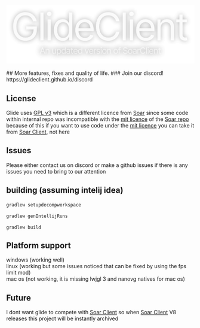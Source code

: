 <p align="center"><img src="/.github/assets/GlideClientLogo.png" alt="Glide Client. An updated version of Soar client" title="GlideClient"></p>
## More features, fixes and quality of life.
### Join our discord! https://glideclient.github.io/discord
<br>


## License 
Glide uses [GPL v3](https://github.com/GlideClient/client/blob/main/LICENSE) which is a different licence from [Soar](https://github.com/Soar-Client/Legacy-SoarClient) since some code within internal repo was incompatible with the [mit licence](https://github.com/Soar-Client/Legacy-SoarClient/blob/main/LICENSE) of the [Soar repo](https://github.com/Soar-Client/Legacy-SoarClient) because of this if you want to use code under the [mit licence](https://github.com/Soar-Client/Legacy-SoarClient/blob/main/LICENSE) you can take it from [Soar Client](https://github.com/Soar-Client/Legacy-SoarClient), not here

## Issues
Please either contact us on discord or make a github issues if there is any issues you need to bring to our attention

## building (assuming intelij idea)
```
gradlew setupdecompworkspace
```
```
gradlew genIntellijRuns
```
```
gradlew build
```

## Platform support
windows (working well) <br>
linux (working but some issues noticed that can be fixed by using the fps limit mod) <br>
mac os (not working, it is missing lwjgl 3 and nanovg natives for mac os)

## Future
I dont want glide to compete with [Soar Client](https://github.com/Soar-Client/Legacy-SoarClient) so when [Soar Client](https://github.com/Soar-Client/Legacy-SoarClient) V8 releases this project will be instantly archived 





